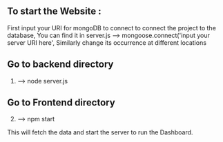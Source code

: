 ## To start the Website :

First input your URI for mongoDB to connect to connect the project to the database,
You can find it in server.js  —> mongoose.connect('input your server URI here',
Similarly change its occurrence at different locations 


## Go to backend directory
1.   —> node server.js
## Go to Frontend directory
2.   —> npm start  
 

This will fetch the data and start the server to run the Dashboard.

